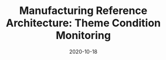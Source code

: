 ---
title: "Manufacturing Reference Architecture: Theme Condition Monitoring"
status: "Draft"
version: "1.0"
organisationName: "Open Manufacturing Platform"
date: "2020-10-18"
copyrightDate: "2020"
---